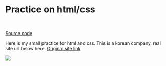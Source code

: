# Practice on html/css
<br>

[Source code](https://github.com/Tey-Jo/Project1)

Here is my small practice for html and css.
This is a korean company, real site url below here.
[Original site link](http://www.hansolhomedeco.co.kr/home/)



<img src="assets\images\postimg\hansol.png">
